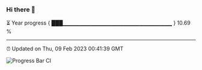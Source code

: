 ### Hi there 👋

⏳ Year progress { ███▁▁▁▁▁▁▁▁▁▁▁▁▁▁▁▁▁▁▁▁▁▁▁▁▁▁▁ } 10.69 %

---

⏰ Updated on Thu, 09 Feb 2023 00:41:39 GMT

![Progress Bar CI](https://github.com/Shyam-Makwana/GitHub-Actions-Demo/workflows/Progress%20Bar%20CI/badge.svg)
